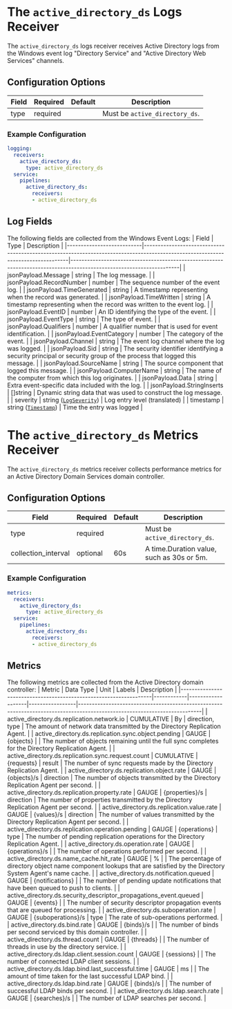 # The `active_directory_ds` Logs Receiver

The `active_directory_ds` logs receiver receives Active Directory logs from the Windows event log "Directory Service" and "Active Directory Web Services" channels.

## Configuration Options
| Field               | Required | Default | Description                               |
|---------------------|----------|---------|-------------------------------------------|
| type                | required |         | Must be `active_directory_ds`.            |

### Example Configuration

```yaml
logging:
  receivers:
    active_directory_ds:
      type: active_directory_ds
  service:
    pipelines:
      active_directory_ds:
        receivers:
        - active_directory_ds
```

## Log Fields

The following fields are collected from the Windows Event Logs:
| Field                     | Type                                                                                                                            | Description                                                                                                         |
|---------------------------|---------------------------------------------------------------------------------------------------------------------------------|---------------------------------------------------------------------------------------------------------------------|
| jsonPayload.Message       | string                                                                                                                          | The log message.                                                                                                    |
| jsonPayload.RecordNumber  | number                                                                                                                          | The sequence number of the event log.                                                                               |
| jsonPayload.TimeGenerated | string                                                                                                                          | A timestamp representing when the record was generated.                                                             |
| jsonPayload.TimeWritten   | string                                                                                                                          | A timestamp representing when the record was written to the event log.                                              |
| jsonPayload.EventID       | number                                                                                                                          | An ID identifying the type of the event.                                                                            |
| jsonPayload.EventType     | string                                                                                                                          | The type of event.                                                                                                  |
| jsonPayload.Qualifiers    | number                                                                                                                          | A qualifier number that is used for event identification.                                                           |
| jsonPayload.EventCategory | number                                                                                                                          | The category of the event.                                                                                          |
| jsonPayload.Channel       | string                                                                                                                          | The event log channel where the log was logged.                                                                     |
| jsonPayload.Sid           | string                                                                                                                          | The security identifier identifying a security principal or security group of the process that logged this message. |
| jsonPayload.SourceName    | string                                                                                                                          | The source component that logged this message.                                                                      |
| jsonPayload.ComputerName  | string                                                                                                                          | The name of the computer from which this log originates.                                                            |
| jsonPayload.Data          | string                                                                                                                          | Extra event-specific data included with the log.                                                                    |
| jsonPayload.StringInserts | []string                                                                                                                        | Dynamic string data that was used to construct the log message.                                                     |
| severity                  | string ([`LogSeverity`](https://cloud.google.com/logging/docs/reference/v2/rest/v2/LogEntry#LogSeverity))                       | Log entry level (translated)                                                                                        |
| timestamp                 | string ([`Timestamp`](https://developers.google.com/protocol-buffers/docs/reference/google.protobuf#google.protobuf.Timestamp)) | Time the entry was logged                                                                                           |

# The `active_directory_ds` Metrics Receiver

The `active_directory_ds` metrics receiver collects performance metrics for an Active Directory Domain Services domain controller.

## Configuration Options
| Field               | Required | Default | Description                               |
|---------------------|----------|---------|-------------------------------------------|
| type                | required |         | Must be `active_directory_ds`.            |
| collection_interval | optional | 60s     | A time.Duration value, such as 30s or 5m. |

### Example Configuration

```yaml
metrics:
  receivers:
    active_directory_ds:
      type: active_directory_ds
  service:
    pipelines:
      active_directory_ds:
        receivers:
        - active_directory_ds
```
## Metrics

The following metrics are collected from the Active Directory domain controller:
| Metric                                                            | Data Type  | Unit              | Labels          | Description                                                                                                              |
|-------------------------------------------------------------------|------------|-------------------|-----------------|--------------------------------------------------------------------------------------------------------------------------|
| active_directory.ds.replication.network.io                        | CUMULATIVE | By                | direction, type | The amount of network data transmitted by the Directory Replication Agent.                                               |
| active_directory.ds.replication.sync.object.pending               | GAUGE      | {objects}         |                 | The number of objects remaining until the full sync completes for the Directory Replication Agent.                       |
| active_directory.ds.replication.sync.request.count                | CUMULATIVE | {requests}        | result          | The number of sync requests made by the Directory Replication Agent.                                                     |
| active_directory.ds.replication.object.rate                       | GAUGE      | {objects}/s       | direction       | The number of objects transmitted by the Directory Replication Agent per second.                                         |
| active_directory.ds.replication.property.rate                     | GAUGE      | {properties}/s    | direction       | The number of properties transmitted by the Directory Replication Agent per second.                                      |
| active_directory.ds.replication.value.rate                        | GAUGE      | {values}/s        | direction       | The number of values transmitted by the Directory Replication Agent per second.                                          |
| active_directory.ds.replication.operation.pending                 | GAUGE      | {operations}      | type            | The number of pending replication operations for the Directory Replication Agent.                                        |
| active_directory.ds.operation.rate                                | GAUGE      | {operations}/s    |                 | The number of operations performed per second.                                                                           |
| active_directory.ds.name_cache.hit_rate                           | GAUGE      | %                 |                 | The percentage of directory object name component lookups that are satisfied by the Directory System Agent's name cache. |
| active_directory.ds.notification.queued                           | GAUGE      | {notifications}   |                 | The number of pending update notifications that have been queued to push to clients.                                     |
| active_directory.ds.security_descriptor_propagations_event.queued | GAUGE      | {events}          |                 | The number of security descriptor propagation events that are queued for processing.                                     |
| active_directory.ds.suboperation.rate                             | GAUGE      | {suboperations}/s | type            | The rate of sub-operations performed.                                                                                    |
| active_directory.ds.bind.rate                                     | GAUGE      | {binds}/s         |                 | The number of binds per second serviced by this domain controller.                                                       |
| active_directory.ds.thread.count                                  | GAUGE      | {threads}         |                 | The number of threads in use by the directory service.                                                                   |
| active_directory.ds.ldap.client.session.count                     | GAUGE      | {sessions}        |                 | The number of connected LDAP client sessions.                                                                            |
| active_directory.ds.ldap.bind.last_successful.time                | GAUGE      | ms                |                 | The amount of time taken for the last successful LDAP bind.                                                              |
| active_directory.ds.ldap.bind.rate                                | GAUGE      | {binds}/s         |                 | The number of successful LDAP binds per second.                                                                          |
| active_directory.ds.ldap.search.rate                              | GAUGE      | {searches}/s      |                 | The number of LDAP searches per second.                                                                                  |
